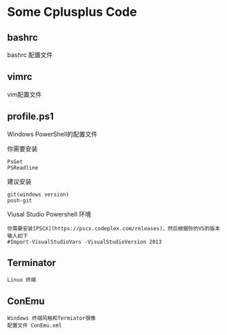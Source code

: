 Some Cplusplus Code
===================

bashrc
------

bashrc 配置文件

vimrc
-----

vim配置文件

profile.ps1
-----------

Windows PowerShell的配置文件

你需要安装 
	
	PsGet
	PSReadline

建议安装
	
	git(windows version)
	posh-git

Viusal Studio Powershell 环境

	你需要安装[PSCX](https://pscx.codeplex.com/releases)，然后根据你的VS的版本输入如下
	#Import-VisualStudioVars -VisualStudioVersion 2013 

Terminator
----------

	Linux 终端

ConEmu
------

	Windows 终端风格和Termiator很像
	配置文件 ConEmu.xml
	
	
